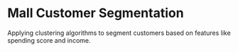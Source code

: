 # Mall Customer Segmentation
Applying clustering algorithms to segment customers based on features like spending score and income.
